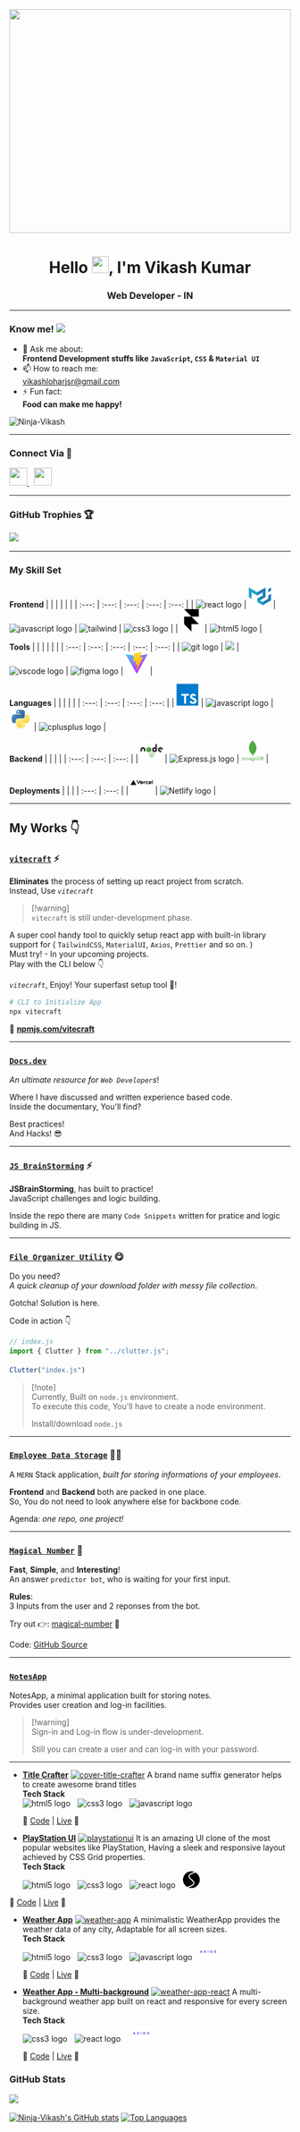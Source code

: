 <div align="center">
    <img src="https://media4.giphy.com/media/v1.Y2lkPTc5MGI3NjExbjlpbml6dzJ6c2Rtejg2d3VtNDg3NjF3azlobjVpdjFtcmZxMmtiMyZlcD12MV9pbnRlcm5hbF9naWZfYnlfaWQmY3Q9Zw/RbDKaczqWovIugyJmW/giphy.webp" height="400px" width="100%"/>
</div>

<h1 align="center">Hello <img src = "https://raw.githubusercontent.com/MartinHeinz/MartinHeinz/master/wave.gif" width="30px" height="30px">, I'm Vikash Kumar</h1>
<h3 align="center">Web Developer - IN</h3>

****

### **Know me!** <img src="https://media.giphy.com/media/WUlplcMpOCEmTGBtBW/giphy.gif" width="30">
- 💬 Ask me about:<br />
  **Frontend Development stuffs like `JavaScript`, `CSS` & `Material UI`**
- 📫 How to reach me:<br />
  [vikashloharjsr@gmail.com](mailto:vikashloharjsr@gmail.com)
- ⚡ Fun fact:<br />
  **Food can make me happy!**

<span align="left"> <img src="https://komarev.com/ghpvc/?username=Ninja-Vikash&label=Watched%20by&color=0e75b6&style=flat" alt="Ninja-Vikash" /> </span>

****

### Connect Via 🔗

<p align="left"> <a href="https://www.github.com/Ninja-Vikash" target="_blank" rel="noreferrer"> <picture> <source media="(prefers-color-scheme: dark)" srcset="https://raw.githubusercontent.com/danielcranney/readme-generator/main/public/icons/socials/github-dark.svg" /> <source media="(prefers-color-scheme: light)" srcset="https://raw.githubusercontent.com/danielcranney/readme-generator/main/public/icons/socials/github.svg" /> <img src="https://raw.githubusercontent.com/danielcranney/readme-generator/main/public/icons/socials/github.svg" width="32" height="32" /> </picture> </a> &nbsp; <a href="https://www.linkedin.com/in/vikashkumar003/" target="_blank" rel="noreferrer"> <picture> <source media="(prefers-color-scheme: dark)" srcset="https://raw.githubusercontent.com/danielcranney/readme-generator/main/public/icons/socials/linkedin-dark.svg" /> <source media="(prefers-color-scheme: light)" srcset="https://raw.githubusercontent.com/danielcranney/readme-generator/main/public/icons/socials/linkedin.svg" /> <img src="https://raw.githubusercontent.com/danielcranney/readme-generator/main/public/icons/socials/linkedin.svg" width="32" height="32" /> </picture> </a></p>

****

### GitHub Trophies 🏆
![](https://github-profile-trophy.vercel.app/?username=Ninja-Vikash&theme=radical&no-frame=false&no-bg=true&margin-w=4)

****

### My Skill Set

**Frontend**
| | | | | |
| :---: | :---: | :---: | :---: | :---: |
| <img src="https://cdn.jsdelivr.net/gh/devicons/devicon/icons/react/react-original.svg" height="40" alt="react logo"  /> | <img src="https://github.com/devicons/devicon/blob/v2.16.0/icons/materialui/materialui-original.svg" alt="tailwind" width="40" height="40"/> | <img src="https://cdn.jsdelivr.net/gh/devicons/devicon/icons/javascript/javascript-original.svg" height="40" alt="javascript logo"  /> | <img src="https://www.vectorlogo.zone/logos/tailwindcss/tailwindcss-icon.svg" alt="tailwind" width="40" height="40"/> | <img src="https://cdn.jsdelivr.net/gh/devicons/devicon/icons/css3/css3-original.svg" height="40" alt="css3 logo"  /> |
| <img src="https://github.com/devicons/devicon/blob/v2.16.0/icons/framermotion/framermotion-original.svg" height="40" alt="framer motion" /> | <img src="https://cdn.jsdelivr.net/gh/devicons/devicon/icons/html5/html5-original.svg" height="40" alt="html5 logo"  /> |


**Tools**
| | | | | |
| :---: | :---: | :---: | :---: | :---: |
| <img src="https://cdn.jsdelivr.net/gh/devicons/devicon/icons/git/git-original.svg" height="40" alt="git logo"  /> | <picture> <source media="(prefers-color-scheme: dark)" srcset="https://raw.githubusercontent.com/danielcranney/readme-generator/main/public/icons/socials/github-dark.svg" /> <source media="(prefers-color-scheme: light)" srcset="https://raw.githubusercontent.com/danielcranney/readme-generator/main/public/icons/socials/github.svg" /> <img src="https://raw.githubusercontent.com/danielcranney/readme-generator/main/public/icons/socials/github.svg" height="40" /> </picture> | <img src="https://cdn.jsdelivr.net/gh/devicons/devicon/icons/vscode/vscode-original.svg" height="40" alt="vscode logo"  /> | <img src="https://cdn.jsdelivr.net/gh/devicons/devicon/icons/figma/figma-original.svg" height="40" alt="figma logo"  /> | <img src="https://github.com/devicons/devicon/blob/v2.16.0/icons/vitejs/vitejs-original.svg" height="40" alt="vitejs logo" /> |

**Languages**
| | | | |
| :---: | :---: | :---: | :---: |
| <img src="https://github.com/devicons/devicon/blob/v2.16.0/icons/typescript/typescript-original.svg" height="40" alt="typescript logo" /> | <img src="https://cdn.jsdelivr.net/gh/devicons/devicon/icons/javascript/javascript-original.svg" height="40" alt="javascript logo"  /> | <img src="https://github.com/devicons/devicon/blob/v2.16.0/icons/python/python-original.svg" height="40" alt="python logo" /> | <img src="https://cdn.jsdelivr.net/gh/devicons/devicon/icons/cplusplus/cplusplus-original.svg" height="40" alt="cplusplus logo"  /> |

**Backend**
| | | |
| :---: | :---: | :---: |
| <img src="https://github.com/devicons/devicon/blob/v2.16.0/icons/nodejs/nodejs-original-wordmark.svg" height="40" alt="nodejs logo" /> | <img src="https://cdn.jsdelivr.net/gh/devicons/devicon/icons/express/express-original.svg" height="40" alt="Express.js logo" /> | <img src="https://github.com/devicons/devicon/blob/v2.16.0/icons/mongodb/mongodb-plain-wordmark.svg" height="40" alt="mongodb logo" /> |

**Deployments**
| | |
| :---: | :---: |
| <img src="https://github.com/devicons/devicon/blob/v2.16.0/icons/vercel/vercel-original-wordmark.svg" height="40" alt="vercel logo" /> | <img src="https://cdn.jsdelivr.net/gh/devicons/devicon/icons/netlify/netlify-original.svg" height="40" alt="Netlify logo" /> |


****

## My Works 👇

### [**`vitecraft`**](https://github.com/Ninja-Vikash/vitecraft) ⚡

**Eliminates** the process of setting up react project from scratch.<br />
Instead, Use *`vitecraft`*

> [!warning]\
> `vitecraft` is still under-development phase.

A super cool handy tool to quickly setup react app with built-in library support for ( `TailwindCSS`, `MaterialUI`, `Axios`, `Prettier` and so on. )<br />
Must try! - In your upcoming projects.<br />
Play with the CLI below 👇

_`vitecraft`_, Enjoy! Your superfast setup tool 🚀!

```bash
# CLI to Initialize App
npx vitecraft
```

🔗 [**npmjs.com/vitecraft**](https://www.npmjs.com/package/vitecraft)

----

### [**`Docs.dev`**](https://github.com/Ninja-Vikash/Docs.dev)

*An ultimate resource for `Web Developer`s*!

Where I have discussed and written experience based code.<br />
Inside the documentary, You'll find?

Best practices!<br />
And Hacks! 😎

----

### [**`JS BrainStorming`**](https://github.com/Ninja-Vikash/JavaScript-BrainStorming) ⚡

**JSBrainStorming**, has built to practice!<br />
JavaScript challenges and logic building.

Inside the repo there are many `Code Snippets` written for pratice and logic building in JS.

----
  
### [**`File Organizer Utility`**](https://github.com/Ninja-Vikash/file-organizer-utility) 😋

Do you need?<br />
*A quick cleanup of your download folder with messy file collection*.

Gotcha! Solution is here.

Code in action 👇

```js
// index.js
import { Clutter } from "../clutter.js";
    
Clutter("index.js")
```

> [!note]\
> Currently, Built on `node.js` environment.\
> To execute this code, You'll have to create a node environment.
>
> Install/download `node.js`

----

### [`Employee Data Storage`](https://github.com/Ninja-Vikash/employee-data) 🧑‍🏭

A `MERN` Stack application, *built for storing informations of your employees*.

**Frontend** and **Backend** both are packed in one place.<br />
So, You do not need to look anywhere else for backbone code.

Agenda: *one repo, one project!*

----

### [`Magical Number`](https://guess-the-magic.netlify.app/) 🔮
  
**Fast**, **Simple**, and **Interesting**!<br />
An answer `predictor bot`, who is waiting for your first input.

**Rules**:<br />
3 Inputs from the user and 2 reponses from the bot.

Try out 👉: [magical-number](https://guess-the-magic.netlify.app/) 🚀

Code: [GitHub Source](https://github.com/Ninja-Vikash/magic-number-guess)

---

### [`NotesApp`](https://github.com/Ninja-Vikash/notesapp)

NotesApp, a minimal application built for storing notes.<br />
Provides user creation and log-in facilities.

> [!warning]\
> Sign-in and Log-in flow is under-development.
>
> Still you can create a user and can log-in with your password.

---
  
- **[Title Crafter](https://title-crafter.netlify.app/)**
  [![cover-title-crafter](https://github.com/user-attachments/assets/53a232e2-111e-4b32-966a-9a8b10196547)](https://title-crafter.netlify.app/)
  A brand name suffix generator helps to create awesome brand titles<br/>
  **Tech Stack**<br/>
  <img src="https://cdn.jsdelivr.net/gh/devicons/devicon/icons/html5/html5-original.svg" height="30" alt="html5 logo"  /> <img width="5" /> <img src="https://cdn.jsdelivr.net/gh/devicons/devicon/icons/css3/css3-original.svg" height="30" alt="css3 logo"  /> <img width="5" /> <img src="https://cdn.jsdelivr.net/gh/devicons/devicon/icons/javascript/javascript-original.svg" height="30" alt="javascript logo"  />

  🔗 [Code](https://github.com/Ninja-Vikash/Title-Crafter) | [Live](https://title-crafter.netlify.app/) 🚀
  
- **[PlayStation UI](https://myplaystationui.netlify.app/)**
  [![playstationui](https://github.com/user-attachments/assets/9ea5c7d7-e2ac-47e2-8f7b-af7c5ff26b8f)](https://myplaystationui.netlify.app/)
  It is an amazing UI clone of the most popular websites like PlayStation, Having a sleek and responsive layout achieved by CSS Grid properties.<br/>
  **Tech Stack**<br/>
  <img src="https://cdn.jsdelivr.net/gh/devicons/devicon/icons/html5/html5-original.svg" height="30" alt="html5 logo"  /> <img width="5" /> <img src="https://cdn.jsdelivr.net/gh/devicons/devicon/icons/css3/css3-original.svg" height="30" alt="css3 logo"  /> <img width="5" /> <img src="https://cdn.jsdelivr.net/gh/devicons/devicon/icons/react/react-original.svg" height="30" alt="react logo"  /> <img width="5" /> <img src="https://github.com/devicons/devicon/blob/v2.16.0/icons/swiper/swiper-original.svg" height="30" alt="swiper-js logo" />

 🔗 [Code](https://github.com/Ninja-Vikash/myplaystation) | [Live](https://myplaystationui.netlify.app/) 🚀
  
- **[Weather App](https://ninja-weather.netlify.app/)**
  [![weather-app](https://github.com/user-attachments/assets/f2a1b6f9-62db-4fc4-881d-c2b4ebf41a55)](https://ninja-weather.netlify.app/)
  A minimalistic WeatherApp provides the weather data of any city, Adaptable for all screen sizes.<br/>
  **Tech Stack**<br/>
  <img src="https://cdn.jsdelivr.net/gh/devicons/devicon/icons/html5/html5-original.svg" height="30" alt="html5 logo"  /> <img width="5" /> <img src="https://cdn.jsdelivr.net/gh/devicons/devicon/icons/css3/css3-original.svg" height="30" alt="css3 logo"  /> <img width="5" /> <img src="https://cdn.jsdelivr.net/gh/devicons/devicon/icons/javascript/javascript-original.svg" height="30" alt="javascript logo"  /> <img width="5" /> <img src="https://github.com/devicons/devicon/blob/v2.16.0/icons/axios/axios-plain-wordmark.svg" height="30" alt="axios api" />

  🔗 [Code](https://github.com/Ninja-Vikash/weatherapp) | [Live](https://ninja-weather.netlify.app/) 🚀

- **[Weather App - Multi-background](https://weather-gray-ten.vercel.app/)**
  [![weather-app-react](https://github.com/user-attachments/assets/08d4da09-a6bf-4fa1-8261-0860a249b2a7)](https://weather-gray-ten.vercel.app/)
  A multi-background weather app built on react and responsive for every screen size.<br/>
  **Tech Stack**<br/>
  <img src="https://cdn.jsdelivr.net/gh/devicons/devicon/icons/css3/css3-original.svg" height="30" alt="css3 logo"  /> <img width="5" /> <img src="https://cdn.jsdelivr.net/gh/devicons/devicon/icons/react/react-original.svg" height="30" alt="react logo"  /> <img width="5" /> <img width="5" /> <img src="https://github.com/devicons/devicon/blob/v2.16.0/icons/axios/axios-plain-wordmark.svg" height="30" alt="axios api" />

  🔗 [Code](https://github.com/Ninja-Vikash/weather) | [Live](https://weather-gray-ten.vercel.app/) 🚀
  

### GitHub Stats

<a href="http://www.github.com/Ninja-Vikash"><img src="https://github-readme-streak-stats.herokuapp.com/?user=Ninja-Vikash&card_width=500&stroke=ffffff&background=0f172a&ring=3382ed&fire=3382ed&currStreakNum=ffffff&currStreakLabel=3382ed&sideNums=ffffff&sideLabels=ffffff&dates=ffffff&hide_border=true" /></a>

<div>
<a href="http://www.github.com/Ninja-Vikash"><img src="https://github-readme-stats.vercel.app/api?username=Ninja-Vikash&card_width=300&show_icons=true&hide=issues,&count_private=true&title_color=3382ed&text_color=ffffff&icon_color=22c55e&bg_color=0f172a&hide_border=true&show_icons=true&locale=en&custom_title=Activities%20%🌟" alt="Ninja-Vikash's GitHub stats" /></a>
<a href="https://github.com/Ninja-Vikash" align="left"><img src="https://github-readme-stats.vercel.app/api/top-langs/?username=Ninja-Vikash&layout=compact&card_width=400&langs_count=10&title_color=3382ed&text_color=ffffff&icon_color=22c55e&bg_color=0f172a&hide_border=true&locale=en&custom_title=Most%20%used%20%Languages%20%💖" alt="Top Languages" /></a>
</div>

